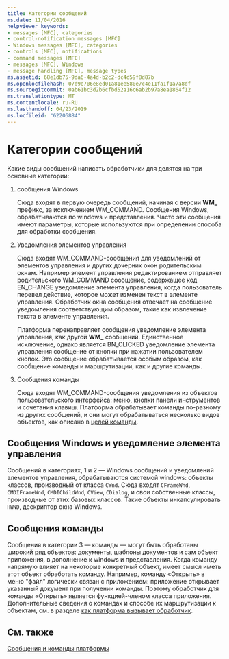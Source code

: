 ```yaml
---
title: Категории сообщений
ms.date: 11/04/2016
helpviewer_keywords:
- messages [MFC], categories
- control-notification messages [MFC]
- Windows messages [MFC], categories
- controls [MFC], notifications
- command messages [MFC]
- messages [MFC], Windows
- message handling [MFC], message types
ms.assetid: 68e1db75-9da6-4a4d-b2c2-dc4d59f8d87b
ms.openlocfilehash: 07d9e706e8ed01a81ee580e7c4e11fa1f1a7a8df
ms.sourcegitcommit: 0ab61bc3d2b6cfbd52a16c6ab2b97a8ea1864f12
ms.translationtype: MT
ms.contentlocale: ru-RU
ms.lasthandoff: 04/23/2019
ms.locfileid: "62206884"
---
```

# <a name="message-categories"></a>Категории сообщений

Какие виды сообщений написать обработчики для делятся на три основные категории:

1. сообщения Windows

   Сюда входят в первую очередь сообщений, начиная с версии **WM_** префикс, за исключением WM_COMMAND. Сообщения Windows, обрабатываются по windows и представления. Часто эти сообщения имеют параметры, которые используются при определении способа для обработки сообщения.

1. Уведомления элементов управления

   Сюда входят WM_COMMAND-сообщения для уведомлений от элементов управления и других дочерних окон родительским окнам. Например элемент управления редактированием отправляет родительского WM_COMMAND сообщение, содержащее код EN_CHANGE уведомление элемента управления, когда пользователь перевел действие, которое может изменен текст в элементе управления. Обработчик окна сообщения отвечает на сообщение уведомления соответствующим образом, такие как извлечение текста в элементе управления.

   Платформа перенаправляет сообщения уведомление элемента управления, как другой **WM_** сообщений. Единственное исключение, однако является BN_CLICKED уведомление элемента управления сообщение от кнопки при нажатии пользователем кнопок. Это сообщение обрабатывается особым образом, как сообщение команды и маршрутизации, как и другие команды.

1. Сообщения команды

   Сюда входят WM_COMMAND-сообщения уведомления из объектов пользовательского интерфейса: меню, кнопки панели инструментов и сочетания клавиш. Платформа обрабатывает команды по-разному из других сообщений, и они могут обрабатываться несколько видов объектов, как описано в [целей команды](../mfc/command-targets.md).

##  <a name="_core_windows_messages_and_control.2d.notification_messages"></a> Сообщения Windows и уведомление элемента управления

Сообщений в категориях, 1 и 2 — Windows сообщений и уведомлений элементов управления, обрабатываются системой windows: объекты классов, производный от класса `CWnd`. Сюда входят `CFrameWnd`, `CMDIFrameWnd`, `CMDIChildWnd`, `CView`, `CDialog`, и свои собственные классы, производные от этих базовых классов. Такие объекты инкапсулировать `HWND`, дескриптор окна Windows.

##  <a name="_core_command_messages"></a> Сообщения команды

Сообщения в категории 3 — команды — могут быть обработаны широкий ряд объектов: документы, шаблоны документов и сам объект приложения, в дополнение к windows и представления. Когда команду напрямую влияет на некоторые конкретный объект, имеет смысл иметь этот объект обработать команду. Например, команду «Открыть» в меню "файл" логически связан с приложением: приложение открывает указанный документ при получении команды. Поэтому обработчик для команды «Открыть» является функцией-членом класса приложения. Дополнительные сведения о командах и способе их маршрутизации к объектам, см. в разделе [как платформа вызывает обработчик](../mfc/how-the-framework-calls-a-handler.md).

## <a name="see-also"></a>См. также

[Сообщения и команды платформы](../mfc/messages-and-commands-in-the-framework.md)

